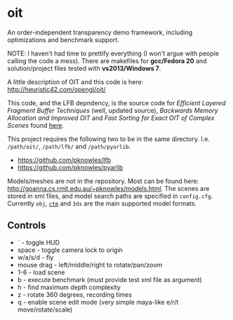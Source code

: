 oit
===

An order-independent transparency demo framework, including optimizations and benchmark support.

NOTE: I haven't had time to prettify everything (I won't argue with people calling the code a mess).
There are makefiles for **gcc/Fedora 20** and solution/project files tested with **vs2013/Windows 7**.

A little description of OIT and this code is here: http://heuristic42.com/opengl/oit/

This code, and the LFB depndency, is the source code for
*Efficient Layered Fragment Buffer Techniques* (well, updated source),
*Backwards Memory Allocation and Improved OIT* and
*Fast Sorting for Exact OIT of Complex Scenes* found [here](http://heuristic42.com/research/).

This project requires the following two to be in the same directory. I.e. `/path/oit/`, `/path/lfb/` and `/path/pyarlib`.

- https://github.com/pknowles/lfb
- https://github.com/pknowles/pyarlib

Models/meshes are not in the repository. Most can be found here: http://goanna.cs.rmit.edu.au/~pknowles/models.html.
The scenes are stored in xml files, and model search paths are specified in `config.cfg`.
Currently `obj`, [`ctm`](http://openctm.sourceforge.net/) and `3ds` are the main supported model formats.

## Controls

- \` - toggle HUD
- space - toggle camera lock to origin
- w/a/s/d - fly
- mouse drag - left/middle/right to rotate/pan/zoom
- 1-6 - load scene
- b - execute benchmark (must provide test xml file as argument)
- h - find maximum depth complexity
- z - rotate 360 degrees, recording times
- q - enable scene edit mode (very simple maya-like e/r/t move/rotate/scale)
